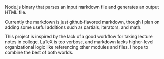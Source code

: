 Node.js binary that parses an input markdown file and generates an output HTML file.

Currently the markdown is just github-flavored markdown, though I plan on adding some useful additions such as partials, iterators, and math.

This project is inspired by the lack of a good workflow for taking lecture notes in college.  LaTeX is too verbose, and markdown lacks higher-level organizational logic like referencing other modules and files.  I hope to combine the best of both worlds.
